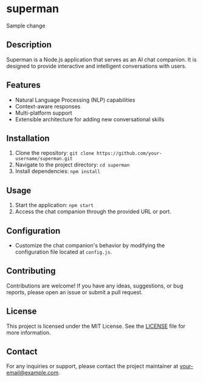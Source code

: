 # superman
Sample change

## Description
Superman is a Node.js application that serves as an AI chat companion. It is designed to provide interactive and intelligent conversations with users.

## Features
- Natural Language Processing (NLP) capabilities
- Context-aware responses
- Multi-platform support
- Extensible architecture for adding new conversational skills

## Installation
1. Clone the repository: `git clone https://github.com/your-username/superman.git`
2. Navigate to the project directory: `cd superman`
3. Install dependencies: `npm install`

## Usage
1. Start the application: `npm start`
2. Access the chat companion through the provided URL or port.

## Configuration
- Customize the chat companion's behavior by modifying the configuration file located at `config.js`.

## Contributing
Contributions are welcome! If you have any ideas, suggestions, or bug reports, please open an issue or submit a pull request.

## License
This project is licensed under the MIT License. See the [LICENSE](LICENSE) file for more information.

## Contact
For any inquiries or support, please contact the project maintainer at your-email@example.com.
